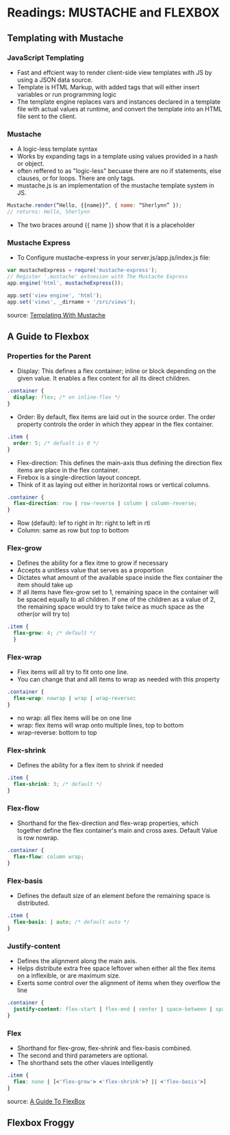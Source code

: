 # Readings: MUSTACHE and FLEXBOX

## Templating with Mustache
### JavaScript Templating
- Fast and effcient way to render client-side view templates with JS by using a JSON data source.
- Template is HTML Markup, with added tags that will either insert variables or run programming logic
- The template engine replaces vars and instances declared in a template file with actual values at runtime, and convert the template into an HTML file sent to the client.
### Mustache
- A logic-less template syntax
- Works by expanding tags in a template using values provided in a hash or object.
- often reffered to as "logic-less" becuase there are no if statements, else clauses, or for loops. There are only tags.
- mustache.js is an implementation of the mustache template system in JS.
```javascript
Mustache.render(“Hello, {{name}}”, { name: “Sherlynn” });
// returns: Hello, Sherlynn
```
- The two braces around {{ name }} show that it is a placeholder
### Mustache Express
- To Configure mustache-express in your server.js/app.js/index.js file:
```js
var mustacheExpress = requre('mustache-express');
// Register '.mustache' extnesion with The Mustache Express
app.engine('html', mustacheExpress());

app.set('view engine', 'html');
app.set('views', _dirname + '/src/views');
```
source: [Templating With Mustache](https://1sherlynn.medium.com/javascript-templating-language-and-engine-mustache-js-with-node-and-express-f4c2530e73b2)
## A Guide to Flexbox
### Properties for the Parent
- Display: This defines a flex container; inline or block depending on the given value. It enables a flex content for all its direct children.
```css
.container {
  display: flex; /* on inline-flex */
}
```
- Order: By default, flex items are laid out in the source order. The order property controls the order in which they appear in the flex container.
```css
.item {
  order: 5; /* defualt is 0 */
}
```
- Flex-direction: This defines the main-axis thus defining the direction flex items are place in the flex container.
- Firebox is a single-direction layout concept.
- Think of it as laying out either in horizontal rows or vertical columns.
```css
.container {
  flex-direction: row | row-reverse | column | column-reverse;
}
```
- Row (default): lef to right in ltr: right to left in rtl
- Column: same as row but top to bottom
### Flex-grow
- Defines the ability for a flex itme to grow if necessary
- Accepts a unitless value that serves as a proportion
- Dictates what amount of the available space inside the flex container the item should take up
- If all items have flex-grow set to 1, remaining space in the container will be spaced equally to all children. If one of the children as a value of 2, the remaining space would try to take twice as much space as the other(or will try to)
```css
.item {
  flex-grow: 4; /* default */
  }
  ```
### Flex-wrap
- Flex items will all try to fit onto one line.
- You can change that and alll items to wrap as needed with this property
```css
.container {
  flex-wrap: nowrap | wrap | wrap-reverse:
}
```
- no wrap: all flex items will be on one line
- wrap: flex items will wrap onto multiple lines, top to bottom
- wrap-reverse: bottom to top
### Flex-shrink
- Defines the ability for a flex item to shrink if needed
```css
.item {
  flex-shrink: 3; /* default */
}
```
### Flex-flow
- Shorthand for the flex-direction and flex-wrap properties, which together define the flex container's main and cross axes. Default Value is row nowrap.
```css
.container {
  flex-flow: column wrap;
}
```
### Flex-basis
- Defines the default size of an element before the remaining space is distributed. 
```css
.item {
  flex-basis: | auto; /* default auto */
}
```
### Justify-content
- Defines the alignment along the main axis.
- Helps distribute extra free space leftover when either all the flex items on a inflexible, or are maximum size. 
- Exerts some control over the alignment of items when they overflow the line
```css
.container {
  justify-content: flex-start | flex-end | center | space-between | space-around | start | end;
} 
```
### Flex 
- Shorthand for flex-grow, flex-shrink and flex-basis combined. 
- The second and third parameters are optional.
- The shorthand sets the other vlaues intelligently
```css
.item {
  flex: none | [<'flex-grow'> <'flex-shrink'>? || <'flex-basis'>]
}
```
source: [A Guide To FlexBox](https://css-tricks.com/snippets/css/a-guide-to-flexbox/)
## Flexbox Froggy